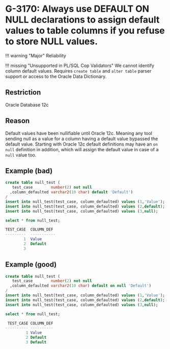 # G-3170: Always use DEFAULT ON NULL declarations to assign default values to table columns if you refuse to store NULL values.

!!! warning "Major"
    Reliability

!!! missing "Unsupported in PL/SQL Cop Validators"
    We cannot identify column default values. Requires `create table` and `alter table` parser support or access to the Oracle Data Dictionary.

## Restriction

Oracle Database 12c

## Reason

Default values have been nullifiable until Oracle 12c. Meaning any tool sending null as a value for a column having a default value bypassed the default value. Starting with Oracle 12c default definitions may have an `on null` definition in addition, which will assign the default value in case of a `null` value too.

## Example (bad)

``` sql
create table null_test (
   test_case        number(2) not null
  ,column_defaulted varchar2(10 char) default 'Default')
/
insert into null_test(test_case, column_defaulted) values (1,'Value');
insert into null_test(test_case, column_defaulted) values (2,default);
insert into null_test(test_case, column_defaulted) values (3,null);

select * from null_test;

TEST_CASE  COLUMN_DEF
---------  -----------
        1  Value
        2  Default
        3
```

## Example (good)

``` sql
create table null_test (
   test_case        number(2) not null
  ,column_defaulted varchar2(10 char) default on null 'Default')
/
insert into null_test(test_case, column_defaulted) values (1,'Value');
insert into null_test(test_case, column_defaulted) values (2,default);
insert into null_test(test_case, column_defaulted) values (3,null);

select * from null_test;

 TEST_CASE COLUMN_DEF
---------- ----------
         1 Value     
         2 Default   
         3 Default
```